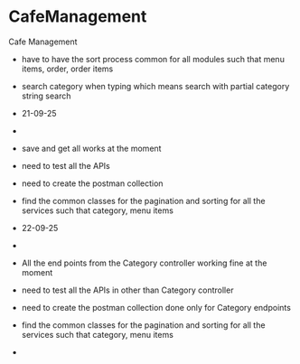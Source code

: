 # CafeManagement
Cafe Management

* have to have the sort process common for all modules such that menu items, order, order items
* search category when typing which means search with partial category string search

* 21-09-25 
* 
* save and get all works at the moment
* need to test all the APIs
* need to create the postman collection
* find the common classes for the pagination and sorting for all the services such that category, menu items

* 22-09-25
*
* All the end points from the Category controller working fine at the moment
* need to test all the APIs in other than Category controller
* need to create the postman collection done only for Category endpoints
* find the common classes for the pagination and sorting for all the services such that category, menu items
* 
